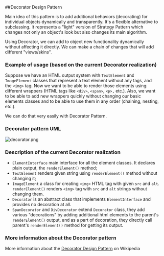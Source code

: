 ##Decorator Design Pattern

Main idea of this pattern is to add additional behaviors (decorating) for individual objects dynamically and transparently. It's a flexible alternative to subclassing. It represents a "light" version of Strategy Pattern which changes not only an
object's look but also changes its main algorithm.

Using Decorator, we can add to object new functionality dynamically without affecting it directly. We can make a chain of changes that will add different "views/skins".

### Example of usage (based on the current Decorator realization)

Suppose we have an HTML output system with `TextElement` and `ImageElement` classes that represent a text element without any tags, and the `<img>` tag. Now we want to be able to render those elements using different wrappers (HTML tags like `<div>`, `<span>`, `<p>,` etc.). Also, we want to be able to add new wrappers quickly without changing our basic elements classes and to be able to use them in any order (chaining, nesting, etc.).

We can do that very easily with Decorator Pattern.

### Decorator pattern UML

![decorator.png](https://github.com/jack-zuban/design-patterns/blob/master/images/decorator.png)

### Description of the current Decorator realization

* `ElementInterface` main interface for all the element classes. It declares plain output, the `renderElement()` method;
* `TextElement` renders given string using `renderElement()` method without changing it;
* `ImageElement` a class for creating `<img>` HTML tag with given `src` and `alt`. `renderElement()` renders `<img>` tag with `src` and `alt` strings without changing them.
* `Decorator` is an abstract class that implements `ElementInterface` and provides no decoration at all.
* `SpanDecorator` and `DivDecorator` extend `Decorator` class, they add various "decorations" by adding additional html elements to the parent's `renderElement()` output, and as a part of decoration, they directly call parent's `renderElement()` method for getting its output.

### More information about the Decorator pattern

More information about the [Decorator Design Pattern](https://en.wikipedia.org/wiki/Decorator_pattern) on Wikipedia
